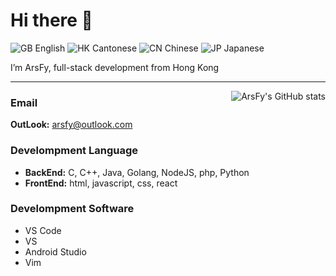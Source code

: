 # Hi there 👋

![GB](https://flagcdn.com/w20/gb.png) English  ![HK](https://flagcdn.com/w20/hk.png) Cantonese  ![CN](https://flagcdn.com/w20/cn.png) Chinese ![JP](https://flagcdn.com/w20/jp.png) Japanese 

I’m ArsFy, full-stack development from Hong Kong

-----

<img title="ArsFy's GitHub stats" src="https://github-readme-stats.vercel.app/api?username=ArsFy&show_icons=true&count_private=true" align="right" />

### Email
**OutLook:** [arsfy@outlook.com](mailto:arsfy@outlook.com) 

### Develompment Language
- **BackEnd:**
C, C++, Java, Golang, NodeJS, php, Python
- **FrontEnd:**
html, javascript, css, react

### Develompment Software
- VS Code
- VS
- Android Studio
- Vim
